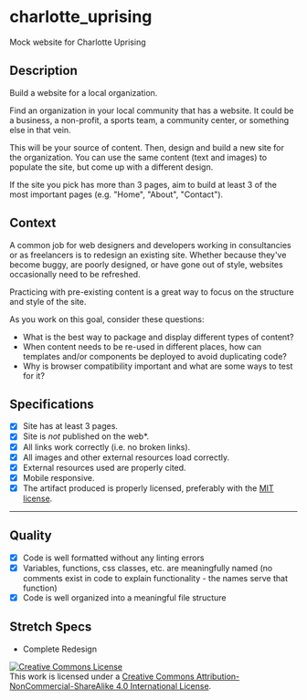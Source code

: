 # charlotte_uprising
Mock website for Charlotte Uprising

## Description

Build a website for a local organization.

Find an organization in your local community that has a website. It could be a business, a non-profit, a sports team, a community center, or something else in that vein.

This will be your source of content. Then, design and build a new site for the organization. You can use the same content (text and images) to populate the site, but come up with a different design.

If the site you pick has more than 3 pages, aim to build at least 3 of the most important pages (e.g. "Home", "About", "Contact").

## Context

A common job for web designers and developers working in consultancies or as freelancers is to redesign an existing site. Whether because they've become buggy, are poorly designed, or have gone out of style, websites occasionally need to be refreshed.

Practicing with pre-existing content is a great way to focus on the structure and style of the site.

As you work on this goal, consider these questions:

- What is the best way to package and display different types of content?
- When content needs to be re-used in different places, how can templates and/or components be deployed to avoid duplicating code?
- Why is browser compatibility important and what are some ways to test for it?

## Specifications

- [x] Site has at least 3 pages.
- [x] Site is _not_ published on the web\*.
- [x] All links work correctly (i.e. no broken links).
- [x] All images and other external resources load correctly.
- [x] External resources used are properly cited.
- [x] Mobile responsive.
- [x] The artifact produced is properly licensed, preferably with the [MIT license][mit-license].

---
## Quality

- [x] Code is well formatted without any linting errors
- [x] Variables, functions, css classes, etc. are meaningfully named (no comments exist in code to explain functionality - the names serve that function)
- [x] Code is well organized into a meaningful file structure

## Stretch Specs

- Complete Redesign 
<!-- LICENSE -->

<a rel="license" href="http://creativecommons.org/licenses/by-nc-sa/4.0/"><img alt="Creative Commons License" style="border-width:0" src="https://i.creativecommons.org/l/by-nc-sa/4.0/80x15.png" /></a>
<br />This work is licensed under a <a rel="license" href="http://creativecommons.org/licenses/by-nc-sa/4.0/">Creative Commons Attribution-NonCommercial-ShareAlike 4.0 International License</a>.

[mit-license]: https://opensource.org/licenses/MIT
